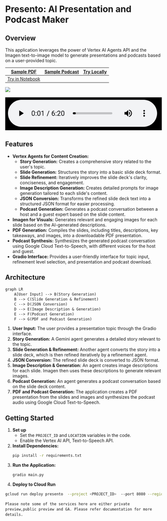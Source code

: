 # Presento: AI Presentation and Podcast Maker

## Overview

This application leverages the power of Vertex AI Agents API and the Imagen text-to-image model to generate presentations and podcasts based on a user-provided topic. 

| [Sample PDF](./LearningtoLearn.pdf) | [Sample Podcast](./podcast-big-bang-theory.mp3) | [Try Locally](https://github.com/krishnaji/presento/tree/main?tab=readme-ov-file#getting-started) |
| ------------------------------------- | --------------------------------- | ---------------------------------------------------------------------------------------------- |
|   [Try in Notebook](./Notebook.ipynb)  |                                   |                                                                                                |


![](Learn2Learn.gif)


[![podcast)](./podcast-img.jpg)](https://krishnaji.github.io/sample-files/podcast-big-bang-theory.mp4)

## Features

* **Vertex Agents for Content Creation:**  
    * **Story Generation:** Creates a comprehensive story related to the user's topic.
    * **Slide Generation:** Structures the story into a basic slide deck format.
    * **Slide Refinement:** Iteratively improves the slide deck's clarity, conciseness, and engagement.
    * **Image Description Generation:** Creates detailed prompts for image generation tailored to each slide's content.
    * **JSON Conversion:**  Transforms the refined slide deck text into a structured JSON format for easier processing.
    * **Podcast Generation:** Generates a podcast conversation between a host and a guest expert based on the slide content.
* **Imagen for Visuals:**  Generates relevant and engaging images for each slide based on the AI-generated descriptions.
* **PDF Generation:** Compiles the slides, including titles, descriptions, key takeaways, and images, into a downloadable PDF presentation.
* **Podcast Synthesis:** Synthesizes the generated podcast conversation using Google Cloud Text-to-Speech, with different voices for the host and guest.
* **Gradio Interface:**  Provides a user-friendly interface for topic input, refinement level selection, and presentation and podcast download.


## Architecture
```mermaid
graph LR
    A[User Input] --> B(Story Generation)
    B --> C(Slide Generation & Refinement)
    C --> D(JSON Conversion)
    D --> E(Image Description & Generation)
    E --> F(Podcast Generation)
    F --> G(PDF and Podcast Generation)
```
1. **User Input:** The user provides a presentation topic through the Gradio interface.
2. **Story Generation:** A Gemini agent generates a detailed story relevant to the topic.
3. **Slide Generation & Refinement:** Another agent converts the story into a slide deck, which is then refined iteratively by a refinement agent.
4. **JSON Conversion:** The refined slide deck is converted to JSON format.
5. **Image Description & Generation:** An agent creates image descriptions for each slide. Imagen then uses these descriptions to generate relevant images.
6. **Podcast Generation:** An agent generates a podcast conversation based on the slide deck content.
7. **PDF and Podcast Generation:** The application creates a PDF presentation from the slides and images and synthesizes the podcast audio using Google Cloud Text-to-Speech.

## Getting Started

1. **Set up**
   - Set the `PROJECT_ID` and `LOCATION` variables in the code.
   - Enable the Vertex AI API, Text-to-Speech API.
2. **Install Dependencies:**
   ```bash
   pip install -r requirements.txt
   ```
3. **Run the Application:**
   ```bash
   gradio main.py 
   ```
4. **Deploy to Cloud Run**
```bash 
gcloud run deploy presento  --project <PROJECT_ID>  --port 8080 --region us-central1 --min-instances 1 
```
```Please note some of the services here are either private preview,public preview and GA. Please refer documentation for more details.```